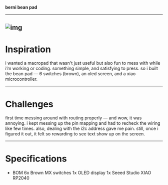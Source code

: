 
**berni bean pad**

---
![img](https://slack-files.com/T0266FRGM-F08V88H309E-c56d0bd13b)
---

# Inspiration
i wanted a macropad that wasn't just useful but also fun to mess with while i’m working or coding. something simple, and satisfying to press. so i built the bean pad — 6 switches (brown), an oled screen, and a xiao microcontroller.

---

# Challenges
first time messing around with routing properly — and wow, it was annoying. i kept messing up the pin mapping and had to recheck the wiring like few times. also, dealing with the i2c address gave me pain. still, once i figured it out, it felt so rewarding to see text show up on the screen.

---

# Specifications
- BOM
6x Brown MX switches
1x OLED display
1x Seeed Studio XIAO RP2040

